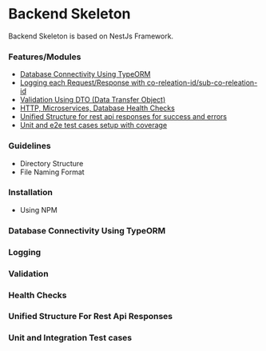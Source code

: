 # Backend Skeleton

Backend Skeleton is based on NestJs Framework. 

### Features/Modules

- [Database Connectivity Using TypeORM](#database-connectivity-using-typeorm)
- [Logging each Request/Response with co-releation-id/sub-co-releation-id](#logging)
- [Validation Using DTO (Data Transfer Object)](#validation)
- [HTTP, Microservices, Database Health Checks](#health-checks)
- [Unified Structure for rest api responses for success and errors](unified-structure-for-rest-api-responses)
- [Unit and e2e test cases setup with coverage](#unit-and-integration-test-cases)

### Guidelines

- Directory Structure
- File Naming Format

### Installation
 - Using NPM


### Database Connectivity Using TypeORM

### Logging 

### Validation

### Health Checks

### Unified Structure For Rest Api Responses

### Unit and Integration Test cases


